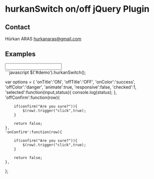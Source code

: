 hurkanSwitch on/off jQuery Plugin
===
Contact
---
Hürkan ARAS
hurkanaras@gmail.com

Examples
---

<div id="demo">
	<input name="demo" />
</div>
 ```javascript
 	$('#demo').hurkanSwitch();
  
 var options = {
	'onTitle':'ON',
	'offTitle':'OFF',
	'onColor':'success',
	'offColor':'danger',
	'animate':true,
	'responsive':false,
	'checked':1,
	'selected':function(input,status){
		console.log(status);
	},
  'offConfirm':function(row){
		
		if(confirm("Are you sure?")){
			$(row).trigger("click",true);
		}
		
		return false;
	},
	'onConfirm':function(row){
		
		if(confirm("Are you sure?")){
			$(row).trigger("click",true);
		}
		
		return false;
	},
	
};


 ```
